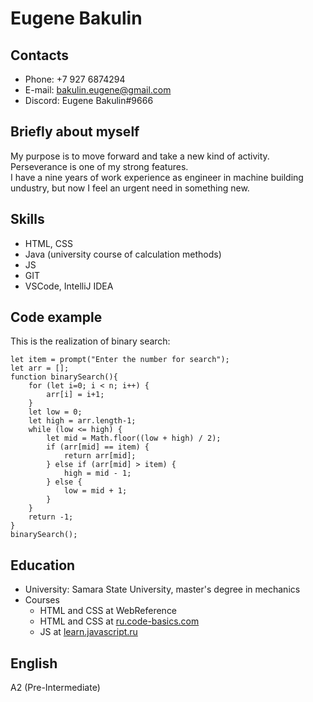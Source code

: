 # Eugene Bakulin
## Contacts
* Phone: +7 927 6874294
* E-mail: [bakulin.eugene@gmail.com](bakulin.eugene@gmail.com "e-mail")
* Discord: Eugene Bakulin#9666
## Briefly about myself
My purpose is to move forward and take a new kind of activity. Perseverance is one of my strong features.  
I have a nine years of work experience as engineer in machine building undustry, but now I feel an urgent need in something new.
## Skills
* HTML, CSS
* Java (university course of calculation methods)
* JS
* GIT
* VSCode, IntelliJ IDEA
## Code example
This is the realization of binary search:
```let n = prompt("Please enter the upper bound of search array","");
let item = prompt("Enter the number for search");
let arr = [];
function binarySearch(){
    for (let i=0; i < n; i++) {
        arr[i] = i+1;
    }
    let low = 0;
    let high = arr.length-1;
    while (low <= high) {
        let mid = Math.floor((low + high) / 2);
        if (arr[mid] == item) {
            return arr[mid];
        } else if (arr[mid] > item) {
            high = mid - 1;
        } else {
            low = mid + 1;
        }
    }
    return -1;
}
binarySearch();
```
## Education
* University: Samara State University, master's degree in mechanics
* Courses
  * HTML and CSS at WebReference
  * HTML and CSS at [ru.code-basics.com](ru.code-basics.com)
  * JS at [learn.javascript.ru](learn.javascript.ru)
## English
A2 (Pre-Intermediate)